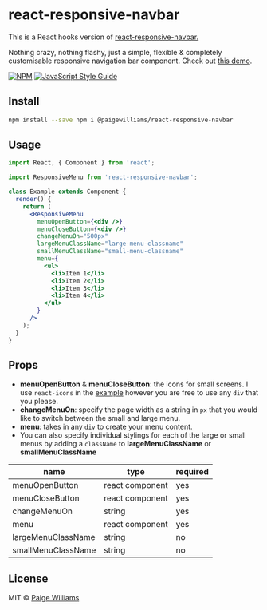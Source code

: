 # react-responsive-navbar

This is a React hooks version of [react-responsive-navbar.](https://github.com/paigewilliams/react-responsive-navbar)

Nothing crazy, nothing flashy, just a simple, flexible & completely customisable
responsive navigation bar component. Check out
[this demo](https://stephanieinez.github.io/react-responsive-navbar/).

[![NPM](https://img.shields.io/npm/v/react-responsive-navbar.svg)](https://www.npmjs.com/package/@paigewilliams/react-responsive-navbar)
[![JavaScript Style Guide](https://img.shields.io/badge/code_style-standard-brightgreen.svg)](https://standardjs.com)

## Install

```bash
npm install --save npm i @paigewilliams/react-responsive-navbar
```

## Usage

```jsx
import React, { Component } from 'react';

import ResponsiveMenu from 'react-responsive-navbar';

class Example extends Component {
  render() {
    return (
      <ResponsiveMenu
        menuOpenButton={<div />}
        menuCloseButton={<div />}
        changeMenuOn="500px"
        largeMenuClassName="large-menu-classname"
        smallMenuClassName="small-menu-classname"
        menu={
          <ul>
            <li>Item 1</li>
            <li>Item 2</li>
            <li>Item 3</li>
            <li>Item 4</li>
          </ul>
        }
      />
    );
  }
}
```

## Props

* **menuOpenButton** & **menuCloseButton**: the icons for small screens. I use
  `react-icons` in the
  [example](https://stephanieinez.github.io/react-responsive-navbar/) however
  you are free to use any `div` that you please.
* **changeMenuOn**: specify the page width as a string in `px` that you would
  like to switch between the small and large menu.
* **menu**: takes in any `div` to create your menu content.
* You can also specify individual stylings for each of the large or small menus
  by adding a `className` to **largeMenuClassName** or **smallMenuClassName**

| name               | type            | required |
| ------------------ | --------------- | -------- |
| menuOpenButton     | react component | yes       |
| menuCloseButton    | react component | yes       |
| changeMenuOn       | string          | yes      |
| menu               | react component | yes      |
| largeMenuClassName | string          | no       |
| smallMenuClassName | string          | no       |

## License

MIT © [Paige Williams](https://github.com/paigewilliams)
